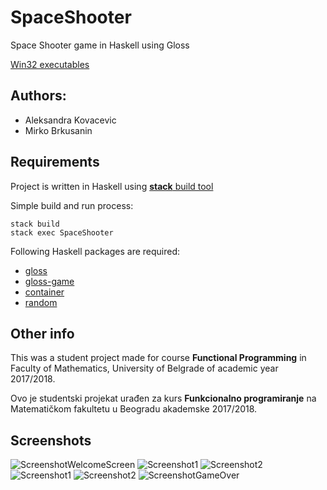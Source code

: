 # SpaceShooter

Space Shooter game in Haskell using Gloss

[Win32 executables](https://alas.matf.bg.ac.rs/~mi13211/Space-Shooter-Haskell-game.zip)

## Authors:
+ Aleksandra Kovacevic
+ Mirko Brkusanin

## Requirements
Project is written in Haskell using [<b>stack</b> build tool](https://docs.haskellstack.org/en/latest/GUIDE/)

Simple build and run process:
	
	stack build
	stack exec SpaceShooter

Following Haskell packages are required:
+ [gloss](http://hackage.haskell.org/package/gloss)
+ [gloss-game](http://hackage.haskell.org/package/gloss-game)
+ [container](http://hackage.haskell.org/package/container)
+ [random](http://hackage.haskell.org/package/random)

## Other info

This was a student project made for course <b>Functional Programming</b> in Faculty of Mathematics, University of Belgrade of academic year 2017/2018.

Ovo je studentski projekat urađen za kurs <b>Funkcionalno programiranje</b> na Matematičkom fakultetu u Beogradu akademske 2017/2018.

## Screenshots

![ScreenshotWelcomeScreen](screenshots/screenshot1.png?raw=true "Screenshot Welcome Screen")
![Screenshot1](screenshots/screenshot2.png?raw=true "Screenshot 1")
![Screenshot2](screenshots/screenshot3.png?raw=true "Screenshot 2")
![Screenshot1](screenshots/screenshot4.png?raw=true "Screenshot 3")
![Screenshot2](screenshots/screenshot5.png?raw=true "Screenshot 4")
![ScreenshotGameOver](screenshots/screenshot6.png?raw=true "Screenshot Game Over")
